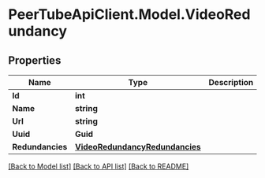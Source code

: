# PeerTubeApiClient.Model.VideoRedundancy

## Properties

Name | Type | Description | Notes
------------ | ------------- | ------------- | -------------
**Id** | **int** |  | [optional] 
**Name** | **string** |  | [optional] 
**Url** | **string** |  | [optional] 
**Uuid** | **Guid** |  | [optional] 
**Redundancies** | [**VideoRedundancyRedundancies**](VideoRedundancyRedundancies.md) |  | [optional] 

[[Back to Model list]](../README.md#documentation-for-models) [[Back to API list]](../README.md#documentation-for-api-endpoints) [[Back to README]](../README.md)

